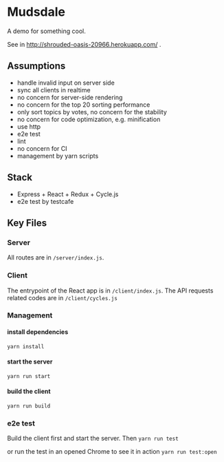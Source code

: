 # Mudsdale

A demo for something cool.

See in http://shrouded-oasis-20966.herokuapp.com/ .

## Assumptions
* handle invalid input on server side
* sync all clients in realtime
* no concern for server-side rendering
* no concern for the top 20 sorting performance
* only sort topics by votes, no concern for the stability
* no concern for code optimization, e.g. minification
* use http
* e2e test
* lint
* no concern for CI
* management by yarn scripts

## Stack
* Express + React + Redux + Cycle.js
* e2e test by testcafe

## Key Files
### Server
All routes are in `/server/index.js`.

### Client
The entrypoint of the React app is in `/client/index.js`.
The API requests related codes are in `/client/cycles.js`

### Management
#### install dependencies
`yarn install`

#### start the server
`yarn run start`

#### build the client
`yarn run build`

### e2e test
Build the client first and start the server. Then
`yarn run test`

or run the test in an opened Chrome to see it in action
`yarn run test:open`
